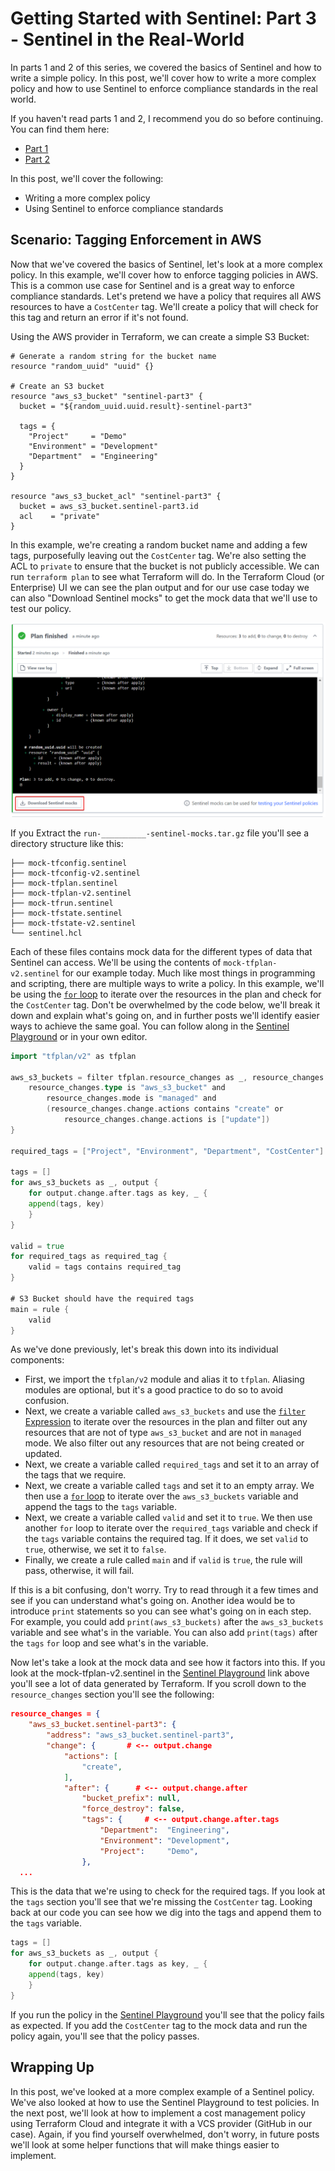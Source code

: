 # Getting Started with Sentinel: Part 3 - Sentinel in the Real-World

In parts 1 and 2 of this series, we covered the basics of Sentinel and how to write a simple policy. In this post, we'll cover how to write a more complex policy and how to use Sentinel to enforce compliance standards in the real world.

If you haven't read parts 1 and 2, I recommend you do so before continuing. You can find them here:

- [Part 1]()
- [Part 2]()

In this post, we'll cover the following:

- Writing a more complex policy
- Using Sentinel to enforce compliance standards

## Scenario: Tagging Enforcement in AWS

Now that we've covered the basics of Sentinel, let's look at a more complex policy. In this example, we'll cover how to enforce tagging policies in AWS. This is a common use case for Sentinel and is a great way to enforce compliance standards. Let's pretend we have a policy that requires all AWS resources to have a `CostCenter` tag. We'll create a policy that will check for this tag and return an error if it's not found.

Using the AWS provider in Terraform, we can create a simple S3 Bucket:

```hcl
# Generate a random string for the bucket name
resource "random_uuid" "uuid" {}

# Create an S3 bucket
resource "aws_s3_bucket" "sentinel-part3" {
  bucket = "${random_uuid.uuid.result}-sentinel-part3"

  tags = {
    "Project"     = "Demo"
    "Environment" = "Development"
    "Department"  = "Engineering"
  }
}

resource "aws_s3_bucket_acl" "sentinel-part3" {
  bucket = aws_s3_bucket.sentinel-part3.id
  acl    = "private"
}
```

In this example, we're creating a random bucket name and adding a few tags, purposefully leaving out the `CostCenter` tag. We're also setting the ACL to `private` to ensure that the bucket is not publicly accessible. We can run `terraform plan` to see what Terraform will do. In the Terraform Cloud (or Enterprise) UI we can see the plan output and for our use case today we can also "Download Sentinel mocks" to get the mock data that we'll use to test our policy.

![Download Sentinel mocks][mocks]

If you Extract the `run-__________-sentinel-mocks.tar.gz` file you'll see a directory structure like this:

```text
├── mock-tfconfig.sentinel
├── mock-tfconfig-v2.sentinel
├── mock-tfplan.sentinel
├── mock-tfplan-v2.sentinel
├── mock-tfrun.sentinel
├── mock-tfstate.sentinel
├── mock-tfstate-v2.sentinel
└── sentinel.hcl
```

Each of these files contains mock data for the different types of data that Sentinel can access. We'll be using the contents of `mock-tfplan-v2.sentinel` for our example today. Much like most things in programming and scripting, there are multiple ways to write a policy. In this example, we'll be using the [`for` loop](https://docs.hashicorp.com/sentinel/language/loops) to iterate over the resources in the plan and check for the `CostCenter` tag. Don't be overwhelmed by the code below, we'll break it down and explain what's going on, and in further posts we'll identify easier ways to achieve the same goal. You can follow along in the [Sentinel Playground](https://play.sentinelproject.io/p/bb4encDTnN_E) or in your own editor.

```go
import "tfplan/v2" as tfplan

aws_s3_buckets = filter tfplan.resource_changes as _, resource_changes {
    resource_changes.type is "aws_s3_bucket" and
        resource_changes.mode is "managed" and
        (resource_changes.change.actions contains "create" or
            resource_changes.change.actions is ["update"])
}

required_tags = ["Project", "Environment", "Department", "CostCenter"]

tags = []
for aws_s3_buckets as _, output {
	for output.change.after.tags as key, _ {
  	append(tags, key)
	}
}

valid = true
for required_tags as required_tag {
	valid = tags contains required_tag
}

# S3 Bucket should have the required tags
main = rule {
	valid
}
```

As we've done previously, let's break this down into its individual components:

- First, we import the `tfplan/v2` module and alias it to `tfplan`. Aliasing modules are optional, but it's a good practice to do so to avoid confusion.
- Next, we create a variable called `aws_s3_buckets` and use the [`filter` Expression](https://docs.hashicorp.com/sentinel/language/collection-operations) to iterate over the resources in the plan and filter out any resources that are not of type `aws_s3_bucket` and are not in `managed` mode. We also filter out any resources that are not being created or updated.
- Next, we create a variable called `required_tags` and set it to an array of the tags that we require.
- Next, we create a variable called `tags` and set it to an empty array. We then use a [`for` loop](https://docs.hashicorp.com/sentinel/language/loops) to iterate over the `aws_s3_buckets` variable and append the tags to the `tags` variable.
- Next, we create a variable called `valid` and set it to `true`. We then use another `for` loop to iterate over the `required_tags` variable and check if the `tags` variable contains the required tag. If it does, we set `valid` to `true`, otherwise, we set it to `false`.
- Finally, we create a rule called `main` and if `valid` is `true`, the rule will pass, otherwise, it will fail.

If this is a bit confusing, don't worry. Try to read through it a few times and see if you can understand what's going on. Another idea would be to introduce `print` statements so you can see what's going on in each step. For example, you could add `print(aws_s3_buckets)` after the `aws_s3_buckets` variable and see what's in the variable. You can also add `print(tags)` after the `tags` `for` loop and see what's in the variable.

Now let's take a look at the mock data and see how it factors into this. If you look at the mock-tfplan-v2.sentinel in the [Sentinel Playground](https://play.sentinelproject.io/p/bb4encDTnN_E) link above you'll see a lot of data generated by Terraform. If you scroll down to the `resource_changes` section you'll see the following:

```json
resource_changes = {
	"aws_s3_bucket.sentinel-part3": {
		"address": "aws_s3_bucket.sentinel-part3",
		"change": {       # <-- output.change
			"actions": [
				"create",
			],
			"after": {      # <-- output.change.after
				"bucket_prefix": null,
				"force_destroy": false,
				"tags": {     # <-- output.change.after.tags
					"Department":  "Engineering",
					"Environment": "Development",
					"Project":     "Demo",
				},
  ...
```

This is the data that we're using to check for the required tags. If you look at the `tags` section you'll see that we're missing the `CostCenter` tag. Looking back at our code you can see how we dig into the tags and append them to the `tags` variable.

```go
tags = []
for aws_s3_buckets as _, output {
	for output.change.after.tags as key, _ {
  	append(tags, key)
	}
}
```

If you run the policy in the [Sentinel Playground](https://play.sentinelproject.io/p/bb4encDTnN_E) you'll see that the policy fails as expected. If you add the `CostCenter` tag to the mock data and run the policy again, you'll see that the policy passes.

## Wrapping Up

In this post, we've looked at a more complex example of a Sentinel policy. We've also looked at how to use the Sentinel Playground to test policies. In the next post, we'll look at how to implement a cost management policy using Terraform Cloud and integrate it with a VCS provider (GitHub in our case). Again, if you find yourself overwhelmed, don't worry, in future posts we'll look at some helper functions that will make things easier to implement.

[mocks]: ./assets/part3-mocks.png
